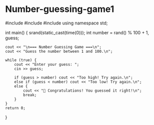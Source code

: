 # Number-guessing-game1
#include <iostream>
#include <cstdlib>
#include <ctime>
using namespace std;

int main() {
    srand(static_cast<unsigned int>(time(0)));
    int number = rand() % 100 + 1, guess;

    cout << "\n=== Number Guessing Game ===\n";
    cout << "Guess the number between 1 and 100.\n";

    while (true) {
        cout << "Enter your guess: ";
        cin >> guess;

        if (guess > number) cout << "Too high! Try again.\n";
        else if (guess < number) cout << "Too low! Try again.\n";
        else {
            cout << "🎉 Congratulations! You guessed it right!\n";
            break;
        }
    }
    return 0;
}
